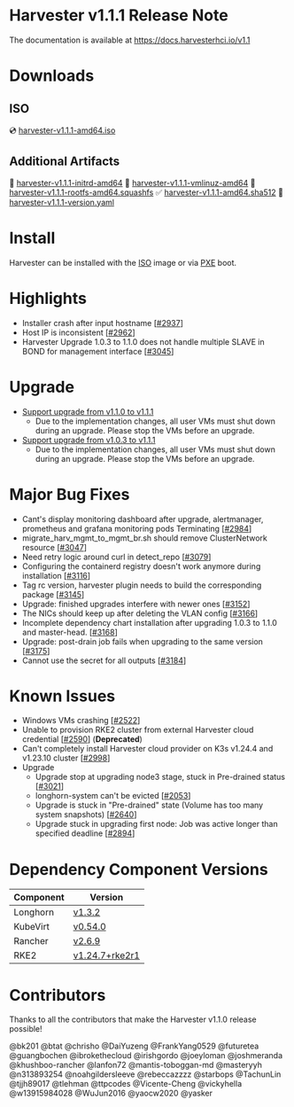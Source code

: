 # Harvester v1.1.1 Release Note

The documentation is available at https://docs.harvesterhci.io/v1.1

# Downloads

## ISO
:cd: [harvester-v1.1.1-amd64.iso](https://releases.rancher.com/harvester/v1.1.1/harvester-v1.1.1-amd64.iso)

## Additional Artifacts
:file_folder: [harvester-v1.1.1-initrd-amd64](https://releases.rancher.com/harvester/v1.1.1/harvester-v1.1.1-initrd-amd64)
:file_folder: [harvester-v1.1.1-vmlinuz-amd64](https://releases.rancher.com/harvester/v1.1.1/harvester-v1.1.1-vmlinuz-amd64)
:file_folder: [harvester-v1.1.1-rootfs-amd64.squashfs](https://releases.rancher.com/harvester/v1.1.1/harvester-v1.1.1-rootfs-amd64.squashfs)
:white_check_mark: [harvester-v1.1.1-amd64.sha512](https://releases.rancher.com/harvester/v1.1.1/harvester-v1.1.1-amd64.sha512)
:memo:  [harvester-v1.1.1-version.yaml](https://releases.rancher.com/harvester/v1.1.1/version.yaml)

# Install
Harvester can be installed with the [ISO](https://docs.harvesterhci.io/v1.1/install/iso-install/) image or via [PXE](https://docs.harvesterhci.io/v1.1/install/pxe-boot-install/) boot.

# Highlights
* Installer crash after input hostname [[#2937](https://github.com/harvester/harvester/issues/2937)]
* Host IP is inconsistent [[#2962](https://github.com/harvester/harvester/issues/2962)]
* Harvester Upgrade 1.0.3 to 1.1.0 does not handle multiple SLAVE in BOND for management interface [[#3045](https://github.com/harvester/harvester/issues/3045)]

# Upgrade
* [Support upgrade from v1.1.0 to v1.1.1](https://docs.harvesterhci.io/v1.1/upgrade/automatic/)
    * Due to the implementation changes, all user VMs must shut down during an upgrade. Please stop the VMs before an upgrade.
* [Support upgrade from v1.0.3 to v1.1.1](https://docs.harvesterhci.io/v1.1/upgrade/automatic/)
    * Due to the implementation changes, all user VMs must shut down during an upgrade. Please stop the VMs before an upgrade.

# Major Bug Fixes
* Cant's display monitoring dashboard after upgrade, alertmanager, prometheus and grafana monitoring pods Terminating [[#2984](https://github.com/harvester/harvester/issues/2984)]
* migrate_harv_mgmt_to_mgmt_br.sh should remove ClusterNetwork resource [[#3047](https://github.com/harvester/harvester/issues/3047)]
* Need retry logic around curl in detect_repo [[#3079](https://github.com/harvester/harvester/issues/3079)]
* Configuring the containerd registry doesn't work anymore during installation [[#3116](https://github.com/harvester/harvester/issues/3116)]
* Tag rc version, harvester plugin needs to build the corresponding package [[#3145](https://github.com/harvester/harvester/issues/3145)]
* Upgrade: finished upgrades interfere with newer ones [[#3152](https://github.com/harvester/harvester/issues/3152)]
* The NICs should keep up after deleting the VLAN config [[#3166](https://github.com/harvester/harvester/issues/3166)]
* Incomplete dependency chart installation after upgrading 1.0.3 to 1.1.0 and master-head. [[#3168](https://github.com/harvester/harvester/issues/3168)]
* Upgrade: post-drain job fails when upgrading to the same version [[#3175](https://github.com/harvester/harvester/issues/3175)]
* Cannot use the secret for all outputs [[#3184](https://github.com/harvester/harvester/issues/3184)]

# Known Issues
* Windows VMs crashing [[#2522](https://github.com/harvester/harvester/issues/2522)]
* Unable to provision RKE2 cluster from external Harvester cloud credential [[#2590](https://github.com/harvester/harvester/issues/2590)] (**Deprecated**)
* Can't completely install Harvester cloud provider on K3s v1.24.4 and v1.23.10 cluster [[#2998](https://github.com/harvester/harvester/issues/2998)]
* Upgrade
  * Upgrade stop at upgrading node3 stage, stuck in Pre-drained status [[#3021](https://github.com/harvester/harvester/issues/3021)]
  * longhorn-system can't be evicted [[#2053](https://github.com/harvester/harvester/issues/2053)]
  * Upgrade is stuck in "Pre-drained" state (Volume has too many system snapshots) [[#2640](https://github.com/harvester/harvester/issues/2640)]
  * Upgrade stuck in upgrading first node: Job was active longer than specified deadline [[#2894](https://github.com/harvester/harvester/issues/2894)]


# Dependency Component Versions
| Component | Version |
| ------ | ---------|
| Longhorn | [v1.3.2](https://github.com/longhorn/longhorn/releases/tag/v1.3.2) |
| KubeVirt | [v0.54.0](https://github.com/kubevirt/kubevirt/releases/tag/v0.54.0) |
| Rancher | [v2.6.9](https://github.com/rancher/rancher/releases/tag/v2.6.9) |
| RKE2 | [v1.24.7+rke2r1](https://github.com/rancher/rke2/releases/tag/v1.24.7%2Brke2r1) |

# Contributors
Thanks to all the contributors that make the Harvester v1.1.0 release possible!

@bk201
@btat
@chrisho
@DaiYuzeng
@FrankYang0529
@futuretea
@guangbochen
@ibrokethecloud
@irishgordo
@joeyloman
@joshmeranda
@khushboo-rancher
@lanfon72
@mantis-toboggan-md
@masteryyh
@n313893254
@noahgildersleeve
@rebeccazzzz
@starbops
@TachunLin
@tjjh89017
@tlehman
@ttpcodes
@Vicente-Cheng
@vickyhella
@w13915984028
@WuJun2016
@yaocw2020
@yasker

